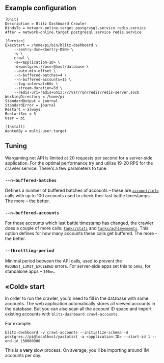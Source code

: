 ## Example configuration

```unit file (systemd)
[Unit]
Description = Blitz Dashboard Crawler
BindsTo = network-online.target postgresql.service redis.service
After = network-online.target postgresql.service redis.service

[Service]
ExecStart = /home/pi/bin/blitz-dashboard \
    --sentry-dsn=<Sentry-DSN> \
    -v \
    crawl \
    -a=<application-ID> \
    -d=postgres://user@host/database \
    --auto-min-offset \
    --n-buffered-batches=4 \
    --n-buffered-accounts=15 \
    --log-interval=60s \
    --stream-duration=5d \
    --redis-uri=redis+unix:///var/run/redis/redis-server.sock
WorkingDirectory = /home/pi
StandardOutput = journal
StandardError = journal
Restart = always
RestartSec = 5
User = pi

[Install]
WantedBy = multi-user.target
```

## Tuning

Wargaming.net API is limited at 20 requests per second for a server-side application. For the optimal performance try and utilise 19-20 RPS for the crawler service. There's a few parameters to tune:

### `--n-buffered-batches`

Defines a number of buffered batches of accounts – these are [`account/info`](https://developers.wargaming.net/reference/all/wotb/account/info/) calls with up to 100 accounts used to check their last battle timestamps. The more – the better.

### `--n-buffered-accounts`

For those accounts which last battle timestamp has changed, the crawler does a couple of more calls: [`tanks/stats`](https://developers.wargaming.net/reference/all/wotb/tanks/stats/) and [`tanks/achievements`](https://developers.wargaming.net/reference/all/wotb/tanks/achievements/). This option defines for how many accounts these calls get buffered. The more – the better.

### `--throttling-period`

Minimal period between the API calls, used to prevent the `REQUEST_LIMIT_EXCEEDED` errors. For server-side apps set this to `50ms`, for standalone apps – `100ms`.

## «Cold» start

In order to run the crawler, you'd need to fill in the database with some accounts. The web application automatically stores all viewed accounts in the database. But you can also scan all the account ID space and import existing accounts with `blitz-dashboard crawl-accounts`.

For example:

```shell
blitz-dashboard -v crawl-accounts --initialize-schema -d postgres://pi@localhost/yastatist -a <application-ID> --start-id 1 --end-id 150000000
```

This is a **very** slow process. On average, you'll be importing around 1M accounts per day.
